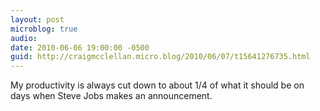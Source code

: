 ```yaml
---
layout: post
microblog: true
audio: 
date: 2010-06-06 19:00:00 -0500
guid: http://craigmcclellan.micro.blog/2010/06/07/t15641276735.html
---
```

My productivity is always cut down to about 1/4 of what it should be on days when Steve Jobs makes an announcement.
